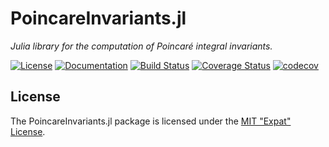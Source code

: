 
# PoincareInvariants.jl

*Julia library for the computation of Poincaré integral invariants.*

[![License](https://img.shields.io/badge/license-MIT%20License-blue.svg)](LICENSE.md)
[![Documentation](https://img.shields.io/badge/docs-latest-blue.svg)](https://ddmgni.github.io/PoincareInvariants.jl/latest/)
[![Build Status](https://travis-ci.org/DDMGNI/PoincareInvariants.jl.svg?branch=master)](https://travis-ci.org/DDMGNI/PoincareInvariants.jl)
[![Coverage Status](https://coveralls.io/repos/github/DDMGNI/PoincareInvariants.jl/badge.svg)](https://coveralls.io/github/DDMGNI/PoincareInvariants.jl)
[![codecov](https://codecov.io/gh/DDMGNI/PoincareInvariants.jl/branch/master/graph/badge.svg)](https://codecov.io/gh/DDMGNI/PoincareInvariants.jl)


## License

The PoincareInvariants.jl package is licensed under the [MIT "Expat" License](LICENSE.md).
